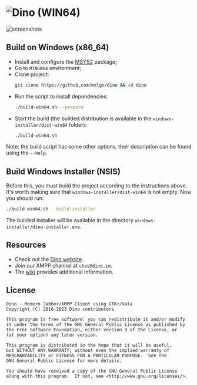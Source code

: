 ![Dino (WIN64)](https://dino.im/img/readme_header.svg)
=======

![screenshots](https://dino.im/img/screenshot-main.png)

Build on Windows (x86_64)
------------
- Install and configure the [MSYS2](https://www.msys2.org/) package;
- Go to `MINGW64` environment;
- Clone project:
    ```sh
    git clone https://github.com/mxlgv/dino && cd dino
    ```
- Run the script to install dependencies:
    ```sh
    ./build-win64.sh --prepare
    ```
- Start the build (the builded distribution is available in the `windows-installer/dist-win64` folder):
    ```sh
    ./build-win64.sh
    ```
Note: the build script has some other options, their description can be found using the `--help`.

Build Windows Installer (NSIS)
------------
Before this, you must build the project according to the instructions above. It's worth making sure that `windows-installer/dist-win64` is not empty.
Now you should run:
```sh
./build-win64.sh --build-installer
```

The builded installer will be available in the directory `windows-installer/dino-installer.exe`.

Resources
---------
- Check out the [Dino website](https://dino.im).
- Join our XMPP channel at `chat@dino.im`.
- The [wiki](https://github.com/dino/dino/wiki) provides additional information.

License
-------
    Dino - Modern Jabber/XMPP Client using GTK+/Vala
    Copyright (C) 2016-2023 Dino contributors

    This program is free software: you can redistribute it and/or modify
    it under the terms of the GNU General Public License as published by
    the Free Software Foundation, either version 3 of the License, or
    (at your option) any later version.

    This program is distributed in the hope that it will be useful,
    but WITHOUT ANY WARRANTY; without even the implied warranty of
    MERCHANTABILITY or FITNESS FOR A PARTICULAR PURPOSE.  See the
    GNU General Public License for more details.

    You should have received a copy of the GNU General Public License
    along with this program.  If not, see <http://www.gnu.org/licenses/>.
